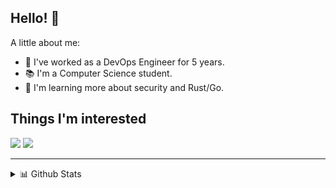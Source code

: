 ## Hello! 👋
A little about me:
- 🔭 I've worked as a DevOps Engineer for 5 years.
- 📚 I'm a Computer Science student.
- 🌱 I'm learning more about security and Rust/Go.

## Things I'm interested
![](https://img.shields.io/badge/-rust-red)
![](https://img.shields.io/badge/-DevOps-blue)

********
  
<details>
  <summary>📊 Github Stats</summary>

  <p align="center"> <img src="https://github-readme-stats.vercel.app/api?username=vaaleyard&show_icons=true&theme=gotham" alt="Leonardo's Stats" /> 

</details>
